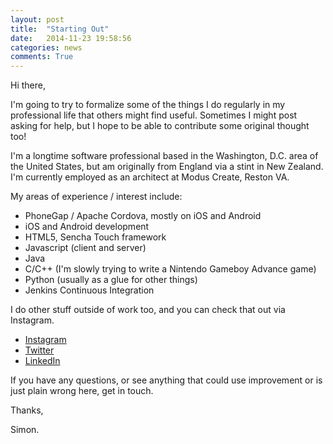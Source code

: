 ```yaml
---
layout: post
title:  "Starting Out"
date:   2014-11-23 19:58:56
categories: news
comments: True
---
```

Hi there,

I'm going to try to formalize some of the things I do regularly in my professional life that others might find useful.  Sometimes I might post asking for help, but I hope to be able to contribute some original thought too!

I'm a longtime software professional based in the Washington, D.C. area of the 
United States, but am originally from England via a stint in New Zealand.  I'm 
currently employed as an architect at Modus Create, Reston VA.  

My areas of experience / interest include:

* PhoneGap / Apache Cordova, mostly on iOS and Android
* iOS and Android development
* HTML5, Sencha Touch framework
* Javascript (client and server)
* Java
* C/C++ (I'm slowly trying to write a Nintendo Gameboy Advance game)
* Python (usually as a glue for other things)
* Jenkins Continuous Integration

I do other stuff outside of work too, and you can check that out via Instagram.

* [Instagram](http://instagram.com/simon_prickett/)
* [Twitter](http://twitter.com/simonprickett)
* [LinkedIn](https://www.linkedin.com/profile/view?id=2751285)

If you have any questions, or see anything that could use improvement or is just plain wrong here, get in touch.

Thanks,

Simon.
